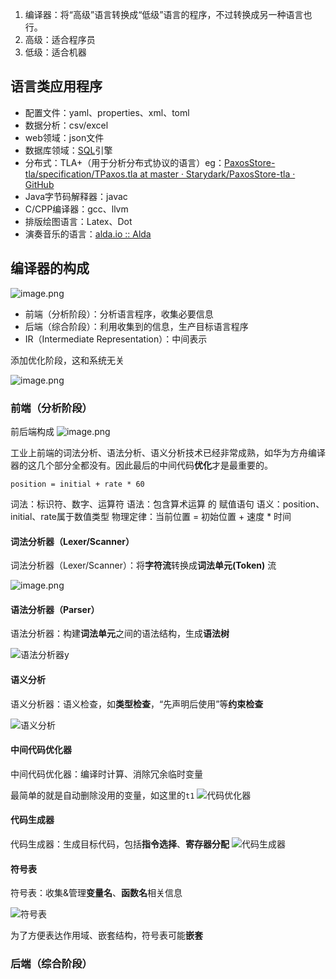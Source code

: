1. 编译器：将“高级”语言转换成“低级”语言的程序，不过转换成另一种语言也行。
2. 高级：适合程序员
3. 低级：适合机器


## 语言类应用程序

- 配置文件：yaml、properties、xml、toml
- 数据分析：csv/excel
- web领域：json文件
- 数据库领域：[SQL](../../../system/information-system/02-SQL.md)引擎
- 分布式：TLA+（用于分析分布式协议的语言）eg：[PaxosStore-tla/specification/TPaxos.tla at master · Starydark/PaxosStore-tla · GitHub](https://github.com/Starydark/PaxosStore-tla/blob/master/specification/TPaxos.tla)
- Java字节码解释器：javac
- C/CPP编译器：gcc、llvm
- 排版绘图语言：Latex、Dot
- 演奏音乐的语言：[alda.io :: Alda](https://alda.io/)


## 编译器的构成

![image.png](https://pic-1257412153.cos.ap-nanjing.myqcloud.com/images/2023/12/26/20231226231859-2a4a2a.png)

- 前端（分析阶段）：分析语言程序，收集必要信息
- 后端（综合阶段）：利用收集到的信息，生产目标语言程序
- IR（Intermediate Representation）：中间表示

添加优化阶段，这和系统无关

![image.png](https://pic-1257412153.cos.ap-nanjing.myqcloud.com/images/2023/12/26/20231226232147-4e49a4.png)


### 前端（分析阶段）
前后端构成
![image.png](https://pic-1257412153.cos.ap-nanjing.myqcloud.com/images/2023/12/26/20231226232257-4f1505.png)

工业上前端的词法分析、语法分析、语义分析技术已经非常成熟，如华为方舟编译器的这几个部分全都没有。因此最后的中间代码**优化**才是最重要的。

```
position = initial + rate * 60
```

词法：标识符、数字、运算符
语法：包含算术运算 的  赋值语句
语义：position、initial、rate属于数值类型
物理定律：当前位置 = 初始位置 + 速度 \* 时间

#### 词法分析器（Lexer/Scanner）
词法分析器（Lexer/Scanner）：将**字符流**转换成**词法单元(Token)** 流

![image.png](https://pic-1257412153.cos.ap-nanjing.myqcloud.com/images/2023/12/26/20231226233116-2e1b4b.png)

#### 语法分析器（Parser）

语法分析器：构建**词法单元**之间的语法结构，生成**语法树**

![语法分析器y](https://pic-1257412153.cos.ap-nanjing.myqcloud.com/images/2023/12/26/20231226233247-4cca1e.png)

#### 语义分析

语义分析器：语义检查，如**类型检查**，“先声明后使用”等**约束检查**

![语义分析](https://pic-1257412153.cos.ap-nanjing.myqcloud.com/images/2023/12/26/20231226233323-6a1bea.png)


#### 中间代码优化器

中间代码优化器：编译时计算、消除冗余临时变量

最简单的就是自动删除没用的变量，如这里的`t1`
![代码优化器](https://pic-1257412153.cos.ap-nanjing.myqcloud.com/images/2023/12/26/20231226233559-e659b1.png)

#### 代码生成器
代码生成器：生成目标代码，包括**指令选择**、**寄存器分配**
![代码生成器](https://pic-1257412153.cos.ap-nanjing.myqcloud.com/images/2023/12/26/20231226233801-8e9ba5.png)

#### 符号表

符号表：收集&管理**变量名**、**函数名**相关信息

![符号表](https://pic-1257412153.cos.ap-nanjing.myqcloud.com/images/2023/12/26/20231226233929-5a08d8.png)

为了方便表达作用域、嵌套结构，符号表可能**嵌套**
### 后端（综合阶段）


